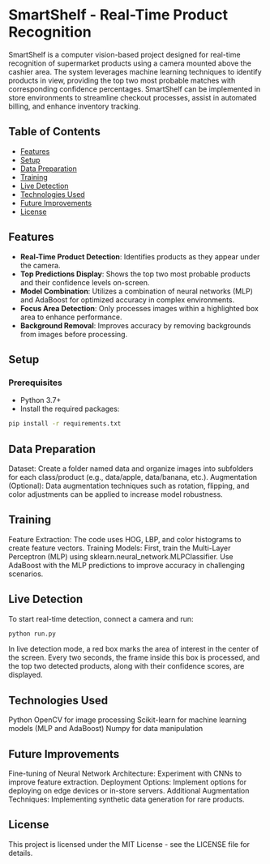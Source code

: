 # SmartShelf - Real-Time Product Recognition

SmartShelf is a computer vision-based project designed for real-time recognition of supermarket products using a camera mounted above the cashier area. The system leverages machine learning techniques to identify products in view, providing the top two most probable matches with corresponding confidence percentages. SmartShelf can be implemented in store environments to streamline checkout processes, assist in automated billing, and enhance inventory tracking.

## Table of Contents
- [Features](#features)
- [Setup](#setup)
- [Data Preparation](#data-preparation)
- [Training](#training)
- [Live Detection](#live-detection)
- [Technologies Used](#technologies-used)
- [Future Improvements](#future-improvements)
- [License](#license)

## Features
- **Real-Time Product Detection**: Identifies products as they appear under the camera.
- **Top Predictions Display**: Shows the top two most probable products and their confidence levels on-screen.
- **Model Combination**: Utilizes a combination of neural networks (MLP) and AdaBoost for optimized accuracy in complex environments.
- **Focus Area Detection**: Only processes images within a highlighted box area to enhance performance.
- **Background Removal**: Improves accuracy by removing backgrounds from images before processing.

## Setup

### Prerequisites
- Python 3.7+
- Install the required packages:
```bash
pip install -r requirements.txt
```


## Data Preparation
Dataset: Create a folder named data and organize images into subfolders for each class/product (e.g., data/apple, data/banana, etc.).
Augmentation (Optional): Data augmentation techniques such as rotation, flipping, and color adjustments can be applied to increase model robustness.

## Training
Feature Extraction: The code uses HOG, LBP, and color histograms to create feature vectors.
Training Models:
First, train the Multi-Layer Perceptron (MLP) using sklearn.neural_network.MLPClassifier.
Use AdaBoost with the MLP predictions to improve accuracy in challenging scenarios.

## Live Detection
To start real-time detection, connect a camera and run:
```bash
python run.py
```
In live detection mode, a red box marks the area of interest in the center of the screen. Every two seconds, the frame inside this box is processed, and the top two detected products, along with their confidence scores, are displayed.

## Technologies Used
Python
OpenCV for image processing
Scikit-learn for machine learning models (MLP and AdaBoost)
Numpy for data manipulation


## Future Improvements
Fine-tuning of Neural Network Architecture: Experiment with CNNs to improve feature extraction.
Deployment Options: Implement options for deploying on edge devices or in-store servers.
Additional Augmentation Techniques: Implementing synthetic data generation for rare products.


## License
This project is licensed under the MIT License - see the LICENSE file for details.
